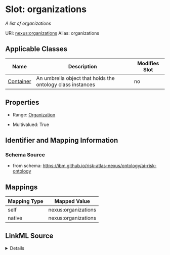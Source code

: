

# Slot: organizations


_A list of organizations_





URI: [nexus:organizations](https://ibm.github.io/risk-atlas-nexus/ontology/organizations)
Alias: organizations

<!-- no inheritance hierarchy -->





## Applicable Classes

| Name | Description | Modifies Slot |
| --- | --- | --- |
| [Container](Container.md) | An umbrella object that holds the ontology class instances |  no  |







## Properties

* Range: [Organization](Organization.md)

* Multivalued: True





## Identifier and Mapping Information







### Schema Source


* from schema: https://ibm.github.io/risk-atlas-nexus/ontology/ai-risk-ontology




## Mappings

| Mapping Type | Mapped Value |
| ---  | ---  |
| self | nexus:organizations |
| native | nexus:organizations |




## LinkML Source

<details>
```yaml
name: organizations
description: A list of organizations
from_schema: https://ibm.github.io/risk-atlas-nexus/ontology/ai-risk-ontology
rank: 1000
alias: organizations
owner: Container
domain_of:
- Container
range: Organization
multivalued: true
inlined: true
inlined_as_list: true

```
</details>
